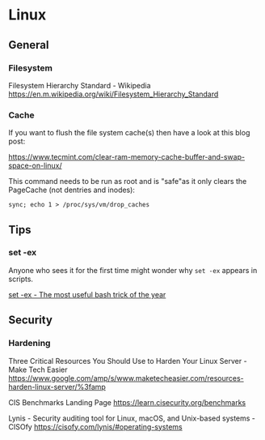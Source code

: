 # Linux

## General

### Filesystem

Filesystem Hierarchy Standard - Wikipedia
https://en.m.wikipedia.org/wiki/Filesystem_Hierarchy_Standard



### Cache

If you want to flush the file system cache(s) then have a look at this blog post:

https://www.tecmint.com/clear-ram-memory-cache-buffer-and-swap-space-on-linux/

This command needs to be run as root and is "safe"as it only clears the PageCache (not dentries and inodes):

```
sync; echo 1 > /proc/sys/vm/drop_caches
```





## Tips

### set -ex

Anyone who sees it for the first time might wonder why `set -ex` appears in scripts.

[set -ex - The most useful bash trick of the year](https://www.peterbe.com/plog/set-ex)



## Security

### Hardening

Three Critical Resources You Should Use to Harden Your Linux Server - Make Tech Easier
https://www.google.com/amp/s/www.maketecheasier.com/resources-harden-linux-server/%3famp

CIS Benchmarks Landing Page
https://learn.cisecurity.org/benchmarks

Lynis - Security auditing tool for Linux, macOS, and Unix-based systems - CISOfy
https://cisofy.com/lynis/#operating-systems

